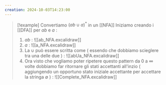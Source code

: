 ```yaml
---
creation: 2024-10-03T14:23:00
---
```

>[!example] 
Convertiamo $(ab \cup a)^*$ in un [[NFA]]
Iniziamo creando i [[DFA]] per $ab$ e $a$ :
>1. $ab$ :
![[ab_NFA.excalidraw]]
>2. $a$ :
![[a_NFA.excalidraw]]
>3. La $\cup$ può essere scritta come ( essendo che dobbiamo scieglere tra una delle due ) : 
![[abUa_NFA.excalidraw]]
>4. Ora visto che vogliamo poter ripetere questo pattern da $0$ a $\infty$ volte dobbiamo far ritornare gli stati accettanti all'inzio ( aggiungendo un opportuno stato iniziale accettante per accettare la stringa $\emptyset$ ) :
![[Complete_NFA.excalidraw]]

